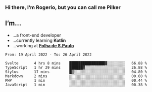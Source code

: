 ### Hi there, I’m Rogerio, but you can call me Pilker

## I’m…
- …a front-end developer
- …currently learning **Kotlin**
- …working at [**Folha de S.Paulo**](https://www.folha.com.br/)

<!--START_SECTION:waka-->

```text
From: 19 April 2022 - To: 26 April 2022

Svelte       4 hrs 8 mins    ████████████████▓░░░░░░░░   66.88 %
TypeScript   1 hr 39 mins    ██████▓░░░░░░░░░░░░░░░░░░   26.88 %
Stylus       17 mins         █▒░░░░░░░░░░░░░░░░░░░░░░░   04.80 %
Markdown     2 mins          ░░░░░░░░░░░░░░░░░░░░░░░░░   00.60 %
PHP          1 min           ░░░░░░░░░░░░░░░░░░░░░░░░░   00.44 %
JavaScript   1 min           ░░░░░░░░░░░░░░░░░░░░░░░░░   00.38 %
```

<!--END_SECTION:waka-->
